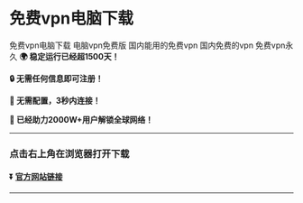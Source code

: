 # 免费vpn电脑下载
免费vpn电脑下载 电脑vpn免费版 国内能用的免费vpn 国内免费的vpn 免费vpn永久
**:earth_africa: 稳定运行已经超1500天！**

**:lock: 无需任何信息即可注册！**

**:rocket: 无需配置，3秒内连接！**

**:man: 已经助力2000W+用户解锁全球网络！**

---
### 点击右上角在浏览器打开下载
#### :arrow_double_down: [官方网站链接](http://xddx.cc)
---
